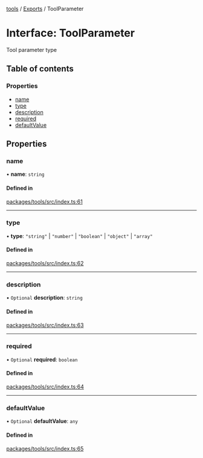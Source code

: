 <!-- 
 ⚠️  AUTO-GENERATED FILE - DO NOT EDIT MANUALLY
 This file is automatically generated by scripts/docs-generator.js
 To make changes, edit the source TypeScript files or update the generator script
-->

[tools](../../) / [Exports](../modules) / ToolParameter

# Interface: ToolParameter

Tool parameter type

## Table of contents

### Properties

- [name](ToolParameter#name)
- [type](ToolParameter#type)
- [description](ToolParameter#description)
- [required](ToolParameter#required)
- [defaultValue](ToolParameter#defaultvalue)

## Properties

### name

• **name**: `string`

#### Defined in

[packages/tools/src/index.ts:61](https://github.com/woojubb/robota/blob/f2044536073df65f9112d45570cc110d351b585d/packages/tools/src/index.ts#L61)

___

### type

• **type**: ``"string"`` \| ``"number"`` \| ``"boolean"`` \| ``"object"`` \| ``"array"``

#### Defined in

[packages/tools/src/index.ts:62](https://github.com/woojubb/robota/blob/f2044536073df65f9112d45570cc110d351b585d/packages/tools/src/index.ts#L62)

___

### description

• `Optional` **description**: `string`

#### Defined in

[packages/tools/src/index.ts:63](https://github.com/woojubb/robota/blob/f2044536073df65f9112d45570cc110d351b585d/packages/tools/src/index.ts#L63)

___

### required

• `Optional` **required**: `boolean`

#### Defined in

[packages/tools/src/index.ts:64](https://github.com/woojubb/robota/blob/f2044536073df65f9112d45570cc110d351b585d/packages/tools/src/index.ts#L64)

___

### defaultValue

• `Optional` **defaultValue**: `any`

#### Defined in

[packages/tools/src/index.ts:65](https://github.com/woojubb/robota/blob/f2044536073df65f9112d45570cc110d351b585d/packages/tools/src/index.ts#L65)
